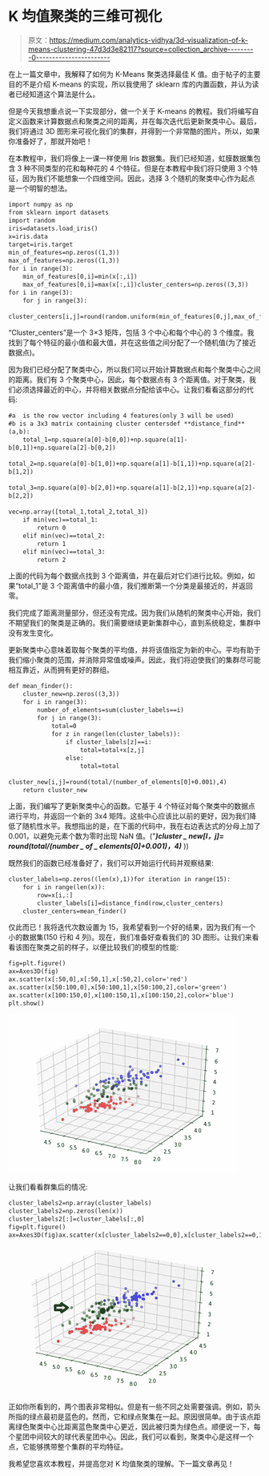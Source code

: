 # K 均值聚类的三维可视化

> 原文：<https://medium.com/analytics-vidhya/3d-visualization-of-k-means-clustering-47d3d3e82117?source=collection_archive---------0----------------------->

在上一篇文章中，我解释了如何为 K-Means 聚类选择最佳 K 值。由于帖子的主要目的不是介绍 K-means 的实现，所以我使用了 sklearn 库的内置函数，并认为读者已经知道这个算法是什么。

但是今天我想重点说一下实现部分，做一个关于 K-means 的教程。我们将编写自定义函数来计算数据点和聚类之间的距离，并在每次迭代后更新聚类中心。最后，我们将通过 3D 图形来可视化我们的集群，并得到一个非常酷的图片。所以，如果你准备好了，那就开始吧！

在本教程中，我们将像上一课一样使用 Iris 数据集。我们已经知道，虹膜数据集包含 3 种不同类型的花和每种花的 4 个特征。但是在本教程中我们将只使用 3 个特征，因为我们不能想象一个四维空间。因此，选择 3 个随机的聚类中心作为起点是一个明智的想法。

```
import numpy as np
from sklearn import datasets
import random
iris=datasets.load_iris()
x=iris.data
target=iris.target
min_of_features=np.zeros((1,3))
max_of_features=np.zeros((1,3))
for i in range(3):
    min_of_features[0,i]=min(x[:,i])
    max_of_features[0,i]=max(x[:,i])cluster_centers=np.zeros((3,3))
for i in range(3):
    for j in range(3):
        cluster_centers[i,j]=round(random.uniform(min_of_features[0,j],max_of_features[0,j]),3)
```

“Cluster_centers”是一个 3×3 矩阵，包括 3 个中心和每个中心的 3 个维度。我找到了每个特征的最小值和最大值，并在这些值之间分配了一个随机值(为了接近数据点)。

因为我们已经分配了聚类中心，所以我们可以开始计算数据点和每个聚类中心之间的距离。我们有 3 个聚类中心，因此，每个数据点有 3 个距离值。对于聚类，我们必须选择最近的中心，并将相关数据点分配给该中心。让我们看看这部分的代码:

```
#a  is the row vector including 4 features(only 3 will be used)
#b is a 3x3 matrix containing cluster centersdef **distance_find**(a,b):
    total_1=np.square(a[0]-b[0,0])+np.square(a[1]-b[0,1])+np.square(a[2]-b[0,2])

total_2=np.square(a[0]-b[1,0])+np.square(a[1]-b[1,1])+np.square(a[2]-b[1,2])

total_3=np.square(a[0]-b[2,0])+np.square(a[1]-b[2,1])+np.square(a[2]-b[2,2])

vec=np.array([total_1,total_2,total_3])
    if min(vec)==total_1:
        return 0
    elif min(vec)==total_2:
        return 1
    elif min(vec)==total_3:
        return 2
```

上面的代码为每个数据点找到 3 个距离值，并在最后对它们进行比较。例如，如果“total_1”是 3 个距离值中的最小值，我们推断第一个分类是最接近的，并返回零。

我们完成了距离测量部分，但还没有完成。因为我们从随机的聚类中心开始，我们不期望我们的聚类是正确的。我们需要继续更新集群中心，直到系统稳定，集群中没有发生变化。

更新聚类中心意味着取每个聚类的平均值，并将该值指定为新的中心。平均有助于我们缩小聚类的范围，并消除异常值或噪声。因此，我们将迫使我们的集群尽可能相互靠近，从而拥有更好的群组。

```
def mean_finder():
    cluster_new=np.zeros((3,3))
    for i in range(3):
        number_of_elements=sum(cluster_labels==i)
        for j in range(3):
            total=0
            for z in range(len(cluster_labels)):
                if cluster_labels[z]==i:
                    total=total+x[z,j]
                else:
                    total=total
            cluster_new[i,j]=round(total/(number_of_elements[0]+0.001),4)
    return cluster_new
```

上面，我们编写了更新聚类中心的函数。它基于 4 个特征对每个聚类中的数据点进行平均，并返回一个新的 3x4 矩阵。这些中心应该比以前的更好，因为我们降低了随机性水平。我想指出的是，在下面的代码中，我在右边表达式的分母上加了 0.001，以避免元素个数为零时出现 NaN 值。("***)cluster _ new[I，j]= round(total/(number _ of _ elements[0]+0.001)，4)*** ))

既然我们的函数已经准备好了，我们可以开始运行代码并观察结果:

```
cluster_labels=np.zeros((len(x),1))for iteration in range(15):
    for i in range(len(x)):
        row=x[i,:]
        cluster_labels[i]=distance_find(row,cluster_centers)
    cluster_centers=mean_finder()
```

仅此而已！我将迭代次数设置为 15，我希望看到一个好的结果，因为我们有一个小的数据集(150 行和 4 列)。现在，我们准备好查看我们的 3D 图形。让我们来看看该图在聚类之前的样子，以便比较我们的模型的性能:

```
fig=plt.figure()
ax=Axes3D(fig)
ax.scatter(x[:50,0],x[:50,1],x[:50,2],color='red')
ax.scatter(x[50:100,0],x[50:100,1],x[50:100,2],color='green')
ax.scatter(x[100:150,0],x[100:150,1],x[100:150,2],color='blue')
plt.show()
```

![](img/4c5cad7c0fb4dba577951d2e6ee9b556.png)

让我们看看群集后的情况:

```
cluster_labels2=np.array(cluster_labels)
cluster_labels2=np.zeros(len(x))
cluster_labels2[:]=cluster_labels[:,0]
fig=plt.figure()
ax=Axes3D(fig)ax.scatter(x[cluster_labels2==0,0],x[cluster_labels2==0,1],x[cluster_labels2==0,2],color='red')ax.scatter(cluster_centers[0,0],cluster_centers[0,1],cluster_centers[0,2],color='red',marker='o',s=120)ax.scatter(x[cluster_labels2==2,0],x[cluster_labels2==2,1],x[cluster_labels2==2,2],color='green')ax.scatter(cluster_centers[2,0],cluster_centers[2,1],cluster_centers[2,2],color='green',marker='o',s=120)ax.scatter(x[cluster_labels2==1,0],x[cluster_labels2==1,1],x[cluster_labels2==1,2],color='blue')ax.scatter(cluster_centers[1,0],cluster_centers[1,1],cluster_centers[1,2],color='blue',marker='o',s=120)plt.show()
```

![](img/e62b7e3acbc4b8662556274f37e6815f.png)

正如你所看到的，两个图表非常相似。但是有一些不同之处需要强调。例如，箭头所指的绿点最初是蓝色的。然而，它和绿点聚集在一起。原因很简单。由于该点距离绿色聚类中心比距离蓝色聚类中心更近，因此被归类为绿色点。顺便说一下，每个星团中间较大的球代表星团中心。因此，我们可以看到，聚类中心是这样一个点，它能够携带整个集群的平均特征。

我希望您喜欢本教程，并提高您对 K 均值聚类的理解。下一篇文章再见！